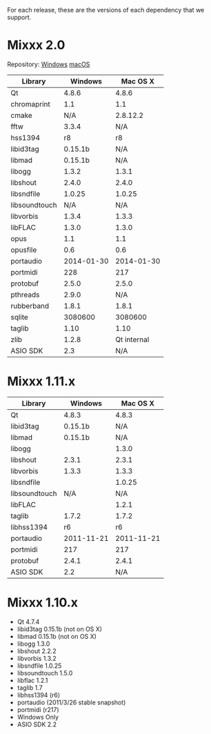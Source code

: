 For each release, these are the versions of each dependency that we
support.

# Mixxx 2.0

Repository:
[Windows](https://github.com/mixxxdj/buildserver/tree/2.0.x-windows)
[macOS](https://github.com/mixxxdj/buildserver/tree/2.0.x-unix)

| Library       | Windows    | Mac OS X    |
| ------------- | ---------- | ----------- |
| Qt            | 4.8.6      | 4.8.6       |
| chromaprint   | 1.1        | 1.1         |
| cmake         | N/A        | 2.8.12.2    |
| fftw          | 3.3.4      | N/A         |
| hss1394       | r8         | r8          |
| libid3tag     | 0.15.1b    | N/A         |
| libmad        | 0.15.1b    | N/A         |
| libogg        | 1.3.2      | 1.3.1       |
| libshout      | 2.4.0      | 2.4.0       |
| libsndfile    | 1.0.25     | 1.0.25      |
| libsoundtouch | N/A        | N/A         |
| libvorbis     | 1.3.4      | 1.3.3       |
| libFLAC       | 1.3.0      | 1.3.0       |
| opus          | 1.1        | 1.1         |
| opusfile      | 0.6        | 0.6         |
| portaudio     | 2014-01-30 | 2014-01-30  |
| portmidi      | 228        | 217         |
| protobuf      | 2.5.0      | 2.5.0       |
| pthreads      | 2.9.0      | N/A         |
| rubberband    | 1.8.1      | 1.8.1       |
| sqlite        | 3080600    | 3080600     |
| taglib        | 1.10       | 1.10        |
| zlib          | 1.2.8      | Qt internal |
| ASIO SDK      | 2.3        | N/A         |

# Mixxx 1.11.x

| Library       | Windows    | Mac OS X   |
| ------------- | ---------- | ---------- |
| Qt            | 4.8.3      | 4.8.3      |
| libid3tag     | 0.15.1b    | N/A        |
| libmad        | 0.15.1b    | N/A        |
| libogg        |            | 1.3.0      |
| libshout      | 2.3.1      | 2.3.1      |
| libvorbis     | 1.3.3      | 1.3.3      |
| libsndfile    |            | 1.0.25     |
| libsoundtouch | N/A        | N/A        |
| libFLAC       |            | 1.2.1      |
| taglib        | 1.7.2      | 1.7.2      |
| libhss1394    | r6         | r6         |
| portaudio     | 2011-11-21 | 2011-11-21 |
| portmidi      | 217        | 217        |
| protobuf      | 2.4.1      | 2.4.1      |
| ASIO SDK      | 2.2        | N/A        |

# Mixxx 1.10.x

  - Qt 4.7.4
  - libid3tag 0.15.1b (not on OS X)
  - libmad 0.15.1b (not on OS X)
  - libogg 1.3.0 
  - libshout 2.2.2
  - libvorbis 1.3.2
  - libsndfile 1.0.25
  - libsoundtouch 1.5.0
  - libflac 1.2.1
  - taglib 1.7
  - libhss1394 (r6)
  - portaudio (2011/3/26 stable snapshot)
  - portmidi (r217)
  - Windows Only
  - ASIO SDK 2.2
